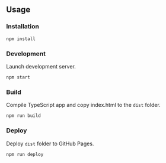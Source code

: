## Usage

### Installation

    npm install

### Development

Launch development server.

    npm start

### Build

Compile TypeScript app and copy index.html to the `dist` folder.

    npm run build

### Deploy

Deploy `dist` folder to GitHub Pages.

    npm run deploy
